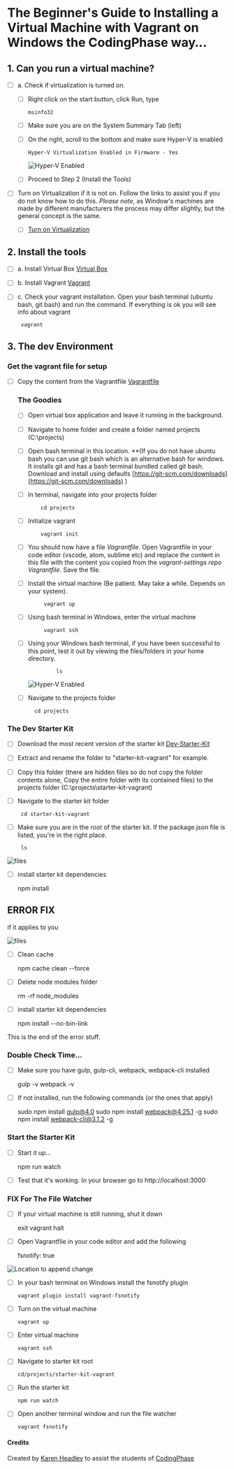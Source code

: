 # The Beginner&#39;s Guide to Installing a Virtual Machine with Vagrant on Windows the CodingPhase way…

##  1. Can you run a virtual machine?
- [ ] a. Check if virtualization is turned on.
  - [ ] Right click on the start button, click Run, type
        
        msinfo32  
  - [ ] Make sure you are on the System Summary Tab (left)
  - [ ] On the right, scroll to the bottom and make sure Hyper-V is enabled  
      
        Hyper-V Virtualization Enabled in Firmware - Yes
        
    ![Hyper-V Enabled](img/1.jpg)
    
  - [ ] Proceed to Step 2 (Install the Tools)
  
- [ ] Turn on Virtualization  if it is not on. Follow the links to assist you 
if you do not know how to do this. *Please note*, as Window&#39;s machines are made by different manufacturers the process may differ slightly, but the general concept is the same.
    - [ ] [Turn on Virtualization ](https://www.youtube.com/watch?v=tTS0SF_s-0g)
     

        
   
## 2. Install the tools

 - [ ] a. Install Virtual Box 
 [Virtual Box](https://www.virtualbox.org/wiki/Downloads)
 - [ ] b. Install Vagrant 
 [Vagrant](https://www.vagrantup.com/)
 - [ ] c. Check your vagrant installation. Open your bash terminal (ubuntu 
 bash, git bash) and run the command. If everything is ok you will see info about vagrant      
      
        vagrant  
    


     
## 3. The dev Environment

### Get the vagrant file for setup
  - [ ] Copy the content from the Vagrantfile
      [Vagrantfile](https://github.com/codingphasedotcom/vagrant-settings/blob/master/Vagrantfile)
      
     ### The Goodies
     
      - [ ] Open virtual box application and leave it running in the 
          background.
      - [ ] Navigate to home folder and create a folder named projects (C:\projects)
      - [ ] Open bash terminal in this location. \*\*(If you do not have ubuntu bash you can use git bash which is an alternative bash for windows. It installs git and has a bash terminal bundled called git bash. Download and install using defaults [https://git-scm.com/downloads](https://git-scm.com/downloads) )
      - [ ] In terminal, navigate into your projects folder
           
                cd projects
                
      - [ ] Initialize vagrant
                
                vagrant init
                
      - [ ] You should now have a file *Vagrantfile*. Open Vagrantfile in
           your code editor (vscode, atom, sublime etc) and replace the 
           content in this file with the content you copied from the 
           *vagrant-settings repo Vagrantfile*. Save the file.
           
     - [ ] Install the virtual machine (Be patient. May take a while. Depends on your system).
                        
                vagrant up
                        
     - [ ] Using bash terminal in Windows, enter the virtual machine
                        
                vagrant ssh 
                
     - [ ] Using your Windows bash terminal, if you have been successful to this point, test it out by viewing the files/folders in your home directory. 
                             
                    ls  
          ![Hyper-V Enabled](img/2.png)  
          
      - [ ] Navigate to the projects folder           
                                                        
                  
              cd projects 
                
  
  
   ### The Dev Starter Kit
   - [ ] Download the most recent version of the starter kit [Dev-Starter-Kit](https://github.com/codingphasedotcom/Dev-Starter-Kit)
   - [ ] Extract and rename the folder to &quot;starter-kit-vagrant&quot; for example.
   - [ ] Copy this folder (there are hidden files so do not copy the folder contents alone, Copy the entire folder with its contained files) to the projects folder (C:\projects\starter-kit-vagrant)
   - [ ] Navigate to the starter kit folder   
                         
          cd starter-kit-vagrant
   - [ ] Make sure you are in the root of the starter kit. If the package.json file is listed, you&#39;re in the right place.            
        
          ls
    
![files](img/3.png)

  - [ ] install starter kit dependencies
  
  
    npm install
    
    
## ERROR FIX

if it applies to you 

  ![files](img/4.png)
  
  - [ ] Clean cache   
    
    
    npm cache clean --force
    
  - [ ] Delete node modules folder  
      
      
      rm -rf node_modules
      
  - [ ] install starter kit dependencies  
      
      
      npm install --no-bin-link
      
  This is the end of the error stuff.
      
  ### Double Check Time...
  
  - [ ] Make sure you have gulp, gulp-cli, webpack, webpack-cli installed
      
      
      gulp -v
      webpack -v
      
  - [ ] If not installed, run the following commands (or the ones that apply)      
      
      
      sudo npm install gulp@4.0
      sudo npm install webpack@4.25.1 -g
      sudo npm install webpack-cli@3.1.2 -g
      
  ### Start the Starter Kit
      
  - [ ] Start it up...      
      
      
      npm run watch
      
  - [ ] Test that it's working. In your browser go to http://localhost:3000
  
  ### FIX For The File Watcher
  
  - [ ] If your virtual machine is still running, shut it down
      
      
      exit
      vagrant halt
      
  - [ ] Open Vagrantfile in your code editor and add the following
      
      
      fsnotify: true
      
  ![Location to append change](img/5.png)
  
  - [ ] In your bash terminal on Windows install the fsnotify plugin
        
        vagrant plugin install vagrant-fsnotify
        
  - [ ] Turn on the virtual machine
        
        vagrant up
        
  - [ ] Enter virtual machine
        
        vagrant ssh
        
  - [ ] Navigate to starter kit root
        
        cd/projects/starter-kit-vagrant
        
  - [ ] Run the starter kit
        
        npm run watch
        
  - [ ] Open another terminal window and run the file watcher 
        
        vagrant fsnotify
        
  
  #### Credits 
  Created by [Karen Headley](https://khdevtt.com)    to assist the students 
  of [CodingPhase](https://codingphase.com)
  